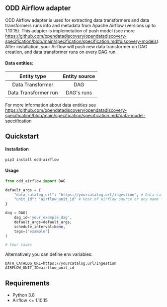 ## ODD Airflow adapter

ODD Airflow adapter is used for extracting data transformers and data transformers runs info and metadata from Apache Airflow (versions up to 1.10.15). This adapter is implemetation of push model (see more https://github.com/opendatadiscovery/opendatadiscovery-specification/blob/main/specification/specification.md#discovery-models). After installation, your Airflow will push new data transformer on DAG creation, and data transformer runs on every DAG run.

#### Data entities:
| Entity type | Entity source |
|:----------------:|:---------:|
|Data Transformer|DAG|
|Data Transformer run|DAG's runs|

For more information about data entities see https://github.com/opendatadiscovery/opendatadiscovery-specification/blob/main/specification/specification.md#data-model-specification

## Quickstart
#### Installation
```
pip3 install odd-airflow
```
#### Usage
```Python
from odd_airflow import DAG

default_args = {
	"data_catalog_url": "https://yourcatalog.url/ingestion", # Data catalog ingestion API url
	"unit_id": "airflow_unit_id" # Host of Airflow source or any name for ODDRN generation (in order to uniquely identify Data entities)
}

dag = DAG(
    dag_id='your_example_dag',
    default_args=default_args,
    schedule_interval=None,
    tags=['example']
)

# Your tasks
```

Alternatively you can define env variables:

```
DATA_CATALOG_URL=https://yourcatalog.url/ingestion
AIRFLOW_UNIT_ID=airflow_unit_id
```

## Requirements
- Python 3.8
- Airflow  <= 1.10.15
